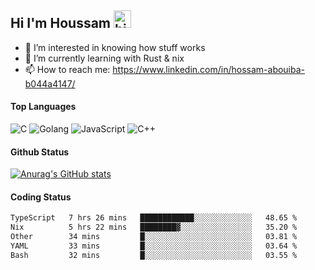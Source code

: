 ## Hi I'm Houssam <img src="https://user-images.githubusercontent.com/1303154/88677602-1635ba80-d120-11ea-84d8-d263ba5fc3c0.gif" width="28px" alt="hi">

- 👀 I’m interested in knowing how stuff works
- 🔭 I’m currently learning with Rust & nix
- 📫 How to reach me: https://www.linkedin.com/in/hossam-abouiba-b044a4147/

#### Top Languages

![C](https://img.shields.io/badge/c-%2300599C.svg?style=for-the-badge&logo=c&logoColor=white)
![Golang](https://img.shields.io/badge/go-blue?style=for-the-badge&logo=Goland)
![JavaScript](https://img.shields.io/badge/javascript-%23323330.svg?style=for-the-badge&logo=javascript&logoColor=%23F7DF1E)
![C++](https://img.shields.io/badge/C%2B%2B-blue?style=for-the-badge&logo=C%2B%2B)


#### Github Status
[![Anurag's GitHub stats](https://github-readme-stats.vercel.app/api?username=0xhoussam&theme=tokyonight)](https://github.com/anuraghazra/github-readme-stats)

#### Coding Status
<!--START_SECTION:waka-->

```txt
TypeScript   7 hrs 26 mins   ████████████░░░░░░░░░░░░░   48.65 %
Nix          5 hrs 22 mins   ████████▓░░░░░░░░░░░░░░░░   35.20 %
Other        34 mins         █░░░░░░░░░░░░░░░░░░░░░░░░   03.81 %
YAML         33 mins         █░░░░░░░░░░░░░░░░░░░░░░░░   03.64 %
Bash         32 mins         █░░░░░░░░░░░░░░░░░░░░░░░░   03.55 %
```

<!--END_SECTION:waka-->
